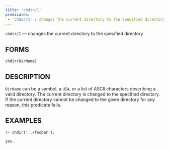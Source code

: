 ```yaml
---
title: 'chdir/1'
predicates:
 - 'chdir/1' : changes the current directory to the specified directory
---
```

`chdir/1` — changes the current directory to the specified directory

## FORMS
```
chdir(DirName)
```
## DESCRIPTION

`DirName` can be a symbol, a `UIA`, or a list of ASCII characters describing a valid directory. The current directory is changed to the specified directory. If the current directory cannot be changed to the given directory for any reason, this predicate fails.

## EXAMPLES
```
?- chdir('../foobar').

yes.
```
